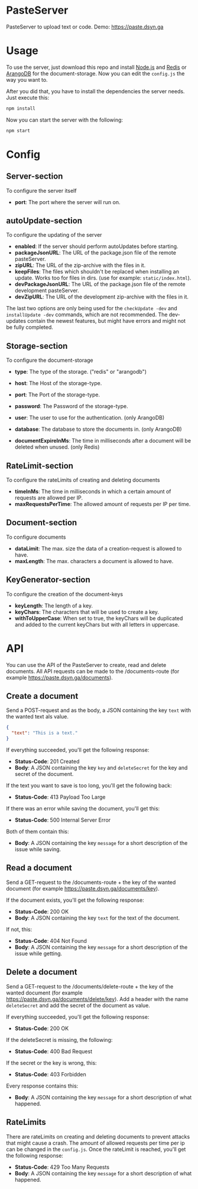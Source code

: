# PasteServer
PasteServer to upload text or code.
Demo: https://paste.dsyn.ga

# Usage
To use the server, just download this repo and install [Node.js](http://www.nodejs.org/) and [Redis](http://www.redis.io/) or
[ArangoDB](http://www.arangodb.com/) for the document-storage.
Now you can edit the ``config.js`` the way you want to. 

After you did that, you have to install the dependencies the server needs. Just execute this:

```bash
npm install
```

Now you can start the server with the following:

```bash
npm start
```

# Config

## Server-section
To configure the server itself

*  **port**: The port where the server will run on.

## autoUpdate-section
To configure the updating of the server

* **enabled**: If the server should perform autoUpdates before starting.
* **packageJsonURL**: The URL of the package.json file of the remote pasteServer.
* **zipURL**: The URL of the zip-archive with the files in it.
* **keepFiles**: The files which shouldn't be replaced when installing an update. Works too for files in dirs.
(use for example: ``static/index.html``).
* **devPackageJsonURL**: The URL of the package.json file of the remote development pasteServer.
* **devZipURL**: The URL of the development zip-archive with the files in it.

The last two options are only being used for the ``checkUpdate -dev`` and ``installUpdate -dev`` commands, which are not recommended. 
The dev-updates contain the newest features, but might have errors and might not be fully completed.

## Storage-section
To configure the document-storage

*  **type**: The type of the storage. ("redis" or "arangodb")
*  **host**: The Host of the storage-type.
*  **port**: The Port of the storage-type.
*  **password**: The Password of the storage-type.

*  **user**: The user to use for the authentication. (only ArangoDB)
*  **database**: The database to store the documents in. (only ArangoDB)

*  **documentExpireInMs**: The time in milliseconds after a document will be deleted when unused. (only Redis)

## RateLimit-section
To configure the rateLimits of creating and deleting documents

*  **timeInMs**: The time in milliseconds in which a certain amount of requests are allowed per IP.
*  **maxRequestsPerTime**: The allowed amount of requests per IP per time.

## Document-section
To configure documents

*  **dataLimit**: The max. size the data of a creation-request is allowed to have.
*  **maxLength**: The max. characters a document is allowed to have.

## KeyGenerator-section
To configure the creation of the document-keys

*  **keyLength**: The length of a key.
*  **keyChars**: The characters that will be used to create a key.
*  **withToUpperCase**: When set to true, the keyChars will be duplicated and added to the current 
keyChars but with all letters in uppercase.


# API

You can use the API of the PasteServer to create, read and delete documents. All API requests can be made 
to the /documents-route (for example https://paste.dsyn.ga/documents).

## Create a document

Send a POST-request and as the body, a JSON containing the key ``text`` with the wanted text als value.
```json
{
  "text": "This is a text."
}
```

If everything succeeded, you'll get the following response:

* **Status-Code**: 201 Created
* **Body**: A JSON containing the key ``key`` and ``deleteSecret`` for the key and secret of the document.

If the text you want to save is too long, you'll get the following back:

* **Status-Code**: 413 Payload Too Large

If there was an error while saving the document, you'll get this:

* **Status-Code**: 500 Internal Server Error

Both of them contain this:

* **Body**: A JSON containing the key ```message``` for a short description of the issue while saving.

## Read a document

Send a GET-request to the /documents-route + the key of the wanted document
(for example https://paste.dsyn.ga/documents/key).

If the document exists, you'll get the following response:

* **Status-Code**: 200 OK
* **Body**: A JSON containing the key ``text`` for the text of the document.

If not, this:

* **Status-Code**: 404 Not Found
* **Body**: A JSON containing the key ```message``` for a short description of the issue while getting.

## Delete a document

Send a GET-request to the /documents/delete-route + the key of the wanted document
(for example https://paste.dsyn.ga/documents/delete/key). 
Add a header with the name ```deleteSecret``` and add the secret of the document as value.

If everything succeeded, you'll get the following response:

* **Status-Code**: 200 OK

If the deleteSecret is missing, the following:

* **Status-Code**: 400 Bad Request

If the secret or the key is wrong, this:

* **Status-Code**: 403 Forbidden

Every response contains this:

 * **Body**: A JSON containing the key ```message``` for a short description of what happened.
 
## RateLimits

There are rateLimits on creating and deleting documents to prevent attacks that might cause a crash.
The amount of allowed requests per time per ip can be changed in the ``config.js``.
Once the rateLimit is reached, you'll get the following response:

* **Status-Code**: 429 Too Many Requests
* **Body**: A JSON containing the key ```message``` for a short description of what happened.
